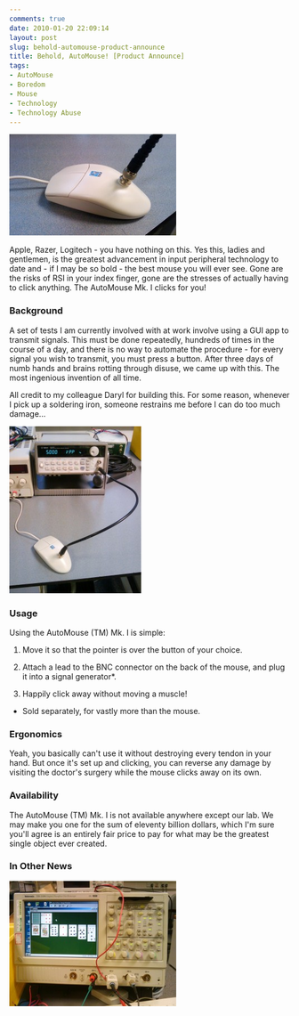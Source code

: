 ```yaml
---
comments: true
date: 2010-01-20 22:09:14
layout: post
slug: behold-automouse-product-announce
title: Behold, AutoMouse! [Product Announce]
tags:
- AutoMouse
- Boredom
- Mouse
- Technology
- Technology Abuse
---
```


[![AutoMouse!](/img/blog/2010/01/AutoMouse-1-300x182.jpg)](/img/blog/2010/01/AutoMouse-1.jpg)

Apple, Razer, Logitech - you have nothing on this.  Yes this, ladies and gentlemen, is the greatest advancement in input peripheral technology to date and - if I may be so bold - the best mouse you will ever see.  Gone are the risks of RSI in your index finger, gone are the stresses of actually having to click anything.  The AutoMouse Mk. I clicks for you!

### Background

A set of tests I am currently involved with at work involve using a GUI app to transmit signals.  This must be done repeatedly, hundreds of times in the course of a day, and there is no way to automate the procedure - for every signal you wish to transmit, you must press a button.  After three days of numb hands and brains rotting through disuse, we came up with this.  The most ingenious invention of all time.

All credit to my colleague Daryl for building this.  For some reason, whenever I pick up a soldering iron, someone restrains me before I can do too much damage...

[![AutoMouse with Signal Generator](/img/blog/2010/01/AutoMouse-2-237x300.jpg)](/img/blog/2010/01/AutoMouse-2.jpg)

### Usage

Using the AutoMouse (TM) Mk. I is simple:

  1. Move it so that the pointer is over the button of your choice.

  2. Attach a lead to the BNC connector on the back of the mouse, and plug it into a signal generator*.

  3. Happily click away without moving a muscle!

* Sold separately, for vastly more than the mouse.

### Ergonomics

Yeah, you basically can't use it without destroying every tendon in your hand.  But once it's set up and clicking, you can reverse any damage by visiting the doctor's surgery while the mouse clicks away on its own.

### Availability

The AutoMouse (TM) Mk. I is not available anywhere except our lab.  We may make you one for the sum of eleventy billion dollars, which I'm sure you'll agree is an entirely fair price to pay for what may be the greatest single object ever created.

### In Other News

[![Solitaire on an Oscilloscope](/img/blog/2010/01/Most-Useful-Feature-300x225.jpg)](/img/blog/2010/01/Most-Useful-Feature.jpg)


